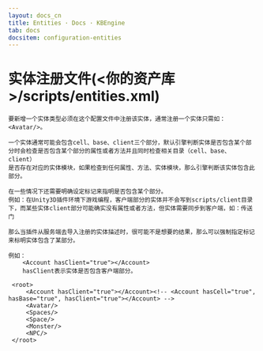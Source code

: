 ```yaml
---
layout: docs_cn
title: Entities · Docs · KBEngine
tab: docs
docsitem: configuration-entities
---
```


实体注册文件(<你的资产库>/scripts/entities.xml)
===================

	要新增一个实体类型必须在这个配置文件中注册该实体，通常注册一个实体只需如：<Avatar/>。

	一个实体通常可能会包含cell、base、client三个部分，默认引擎判断实体是否包含某个部分时会检查是否包含某个部分的属性或者方法并且同时检查相关目录（cell、base、client）
	是否存在对应的实体模块，如果检查到任何属性、方法、实体模块，那么引擎判断该实体包含此部分。

	在一些情况下还需要明确设定标记来指明是否包含某个部分。
	例如：在Unity3D插件环境下游戏编程，客户端部分的实体并不会写到scripts/client目录下，而某些实体client部分可能确实没有属性或者方法，但实体需要同步到客户端，如：传送门
	
	那么当插件从服务端去导入注册的实体描述时，很可能不是想要的结果，那么可以强制指定标记来标明实体包含了某部分。

	例如：
		<Account hasClient="true"></Account>
		hasClient表示实体是否包含客户端部分。

	 <root>
	     <Account hasClient="true"></Account><!-- <Account hasCell="true", hasBase="true", hasClient="true"></Account> -->
	     <Avatar/>
	     <Spaces/>
	     <Space/>
	     <Monster/>
	     <NPC/>
	 </root>

